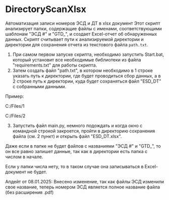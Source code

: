 # DirectoryScanXlsx
Автоматизация записи номеров ЭСД и ДТ в xlsx документ
Этот скрипт анализирует папки, содержащие файлы с именами, соответствующими шаблонам "ЭСД #" и "GTD_", и создает Excel-отчет об обнаруженных данных. Скрипт считывает пути к анализируемой директории и директории для сохранения отчета из текстового файла `path.txt`.

1. При самом первом запуске скрипта, необходимо запустить Start.bat, который установит все необходимые библиотеки из файла "requirements.txt" для работы скрипта.
2. Затем создать файл "path.txt", в котором необходимо в 1 строке указать путь к директории, где будет проводиться сбор данных, а в 2 строке путь к директории, куда будет сохраняться файл "ESD_DT" с собранными данными.

Пример:

C:/Files/1

C:/Files/2

3. Запустить файл main.py, немного подождать и когда окно с командной строкой закроется, пройти в директорию сохранения файла (см. 2 пункт) и открыть файл "ESD_DT.xlsx".

Даже если в папке не будет файлов с названиями "ЭСД #" и "GTD_", то он все равно запишет данные, так как в директории есть папка с числом в начале. 

Если у папки числа нету, то в таком случае она записываться в Excel-документ не будет. 

Апдейт от 08.01.2025:
Внесено изменение, так как файлы ЭСД изменили свое название, теперь номером ЭСД является полное название файла (без расширения .pdf)
